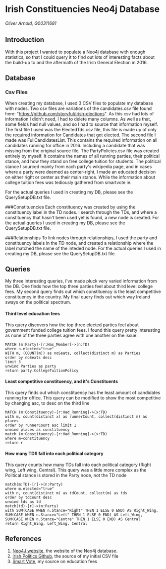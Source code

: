 # Irish Constituencies Neo4j Database
###### Oliver Arnold, G00311681

## Introduction
With this project I wanted to populate a Neo4j database with enough statistics, so that I could query it to find out lots of interesting facts about the build-up to and the aftermath of the Irish General Election in 2016.

## Database
### Csv Files
When creating my database, I used 3 CSV files to populate my database with nodes. Two csv files are variations of the candidates.csv file found here: "https://github.com/storyful/irish-elections". As this csv had lots of information I didn't need, I had to delete many columns. As well as that, some fields had null values, and so I had to source that information myself. The first file I used was the ElectedTds.csv file, this file is made up of only the required information for Candidates that got elected. The second file I made was FullCandidatesList. This contains the required information on all candidates running for office in 2016. Including a candidate that was missing from the original source file. 
The PartyPolicies.csv file was created entirely by myself. It contains the names of all running parties, their political stance, and how they stand on free college tuition for students. The political stance I sourced mainly from each party's wikipedia page, and in cases where a party were deemed as center-right, I made an educated decision on either right or center as their main stance. While the information about college tuition fees was tediously gathered from smartvote.ie. 

For the actual queries I used in creating my DB, please see the QuerySetupDB.txt file. 

###Constituencies
Each constituency was created by using the constituency label in the TD nodes. I search through the TDs, and where a constituency that hasn't been used yet is found, a new node is created. 
For the actual queries I used in creating my DB, please see the QuerySetupDB.txt file. 

###Relationships
To link nodes through relationships, I used the party and constituency labels in the TD node, and created a relationship where the label matched the name of the inteded node. 
For the actual queries I used in creating my DB, please see the QuerySetupDB.txt file. 

## Queries
My three interesting queries, i've made pluck very varied information from the DB. One finds how the top three parties feel about third level college fees. My second query finds out which constituency is the least competitive constituency in the country. My final query finds out which way Ireland sways on the political spectrum. 

#### Third level education fees
This query discovers how the top three elected parties feel about government funded college tuition fees. 
I found this query pretty interesting as none of the three parties agree with one another on the issue. 
```cypher
MATCH (m:Party)-[r:Has_Member]->(n:TD) 
where n.elected="true"
WITH m, (COUNT(m)) as noSeats, collect(distinct m) as Parties
order by noSeats desc
limit 3
unwind Parties as party
return party.CollegeTuitionPolicy
```

#### Least competitive constituency, and it's Constituents
This query finds out which constituency has the least amount of candidates running for office. This query can be modified to show the most competitive by changing asc, to desc on the third line
```cypher
MATCH (m:Constituency)-[r:Had_Running]->(x:TD) 
with m, count(distinct x) as runnerCount, collect(distinct m) as places
order by runnerCount asc limit 1
unwind places as constituency
match (m:Constituency)-[r:Had_Running]->(x:TD) 	
where m=constituency
return r
```

#### How many TDS fall into each political category
This query counts how many TDs fall into each political category (Right wing, Left wing, Central).
This query was a little more complex as the Political stance is stored in the Party node, not the TD node
```cypher
match(m:TD)-[r]->(n:Party)
where m.elected="true"
with n, count(distinct m) as tdCount, collect(m) as tds
order by tdCount desc
unwind tds as td
match(td)-[r]->(n:Party)
with SUM(CASE WHEN n.Stance="Right" THEN 1 ELSE 0 END) AS Right_Wing,
SUM(CASE WHEN n.Stance="Left" THEN 1 ELSE 0 END) AS Left_Wing,
SUM(CASE WHEN n.Stance="Centre" THEN 1 ELSE 0 END) AS Central
return Right_Wing, Left_Wing, Central
```

## References
1. [Neo4J website](http://neo4j.com/), the website of the Neo4j database.
2. [Irish Politics Github](https://github.com/storyful/irish-elections), the source of my initial CSV file
3. [Smart Vote](http://www.smartvote.ie/), my source on education fees
